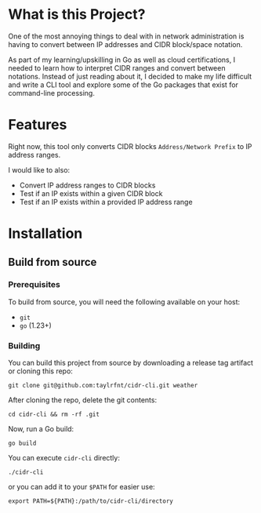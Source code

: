 # What is this Project?
One of the most annoying things to deal with in network administration is having to convert
between IP addresses and CIDR block/space notation.

As part of my learning/upskilling in Go as well as cloud certifications, I needed to learn
how to interpret CIDR ranges and convert between notations.  Instead of just reading about it,
I decided to make my life difficult and write a CLI tool and explore some of the Go packages that
exist for command-line processing.

# Features
Right now, this tool only converts CIDR blocks `Address/Network Prefix` to IP address ranges.

I would like to also:
- Convert IP address ranges to CIDR blocks
- Test if an IP exists within a given CIDR block
- Test if an IP exists within a provided IP address range

# Installation
## Build from source
### Prerequisites
To build from source, you will need the following available on your host:
- `git`
- `go` (1.23+)
### Building
You can build this project from source by downloading a release tag artifact or cloning this repo:
```
git clone git@github.com:taylrfnt/cidr-cli.git weather
```
After cloning the repo, delete the git contents:
```
cd cidr-cli && rm -rf .git
```
Now, run a Go build:
```
go build
```
You can execute `cidr-cli` directly:
```
./cidr-cli
```
or you can add it to your `$PATH` for easier use:
```
export PATH=${PATH}:/path/to/cidr-cli/directory
```

